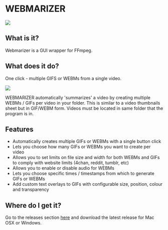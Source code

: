 # WEBMARIZER

![](https://i.imgur.com/3PQKmFq.png)


## What is it?

Webmarizer is a GUI wrapper for FFmpeg.

## What does it do?

One click - multiple GIFS or WEBMs from a single video.

![](https://i.imgur.com/cFoMwoj.gif)

WEBMARIZER automatically 'summarizes' a video by creating multiple WEBMs / GIFs per video in your folder. This is similar to a video thumbnails sheet but in GIF/WEBM form. Videos must be located in same folder that the program is in. 

## Features
- Automatically creates multiple GIFs or WEBMs with a single button click
- Lets you choose how many GIFs or WEBMs you want to create per video 
- Allows you to set limits on file size and width for both WEBMs and GIFs to comply with website limits (4chan, reddit, tumblr, etc)
- Allows you to enable or disable audio for WEBMs
- Lets you choose specific times / timestamps from which to generate GIFs or WEBMs
- Add custom text overlays to GIFs with configurable size, position, colour and transparency

## Where do I get it?

Go to the releases section [here](https://github.com/nyavramov/WEBMARIZER/releases) and download the latest release for Mac OSX or Windows.
